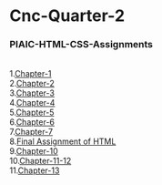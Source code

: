 # Cnc-Quarter-2

### PIAIC-HTML-CSS-Assignments
<br>
1.<a href="https://github.com/Har-coder/cnc-quarter-2/tree/main/Html-Css-Assignments/Chapter%201" target="_top">Chapter-1</a><br>
2.<a href="https://github.com/Har-coder/cnc-quarter-2/tree/main/Html-Css-Assignments/Chapter%202" target="_top">Chapter-2</a><br>
3.<a href="https://github.com/Har-coder/cnc-quarter-2/tree/main/Html-Css-Assignments/Chapter%2013" target="_top">Chapter-3</a><br>
4.<a href="https://github.com/Har-coder/cnc-quarter-2/tree/main/Html-Css-Assignments/Chapter%204" target="_top">Chapter-4</a><br>
5.<a href="https://github.com/Har-coder/cnc-quarter-2/tree/main/Html-Css-Assignments/Chapter%205" target="_top">Chapter-5</a><br>
6.<a href="https://github.com/Har-coder/cnc-quarter-2/tree/main/Html-Css-Assignments/Chapter%206" target="_top">Chapter-6</a><br>
7.<a href="https://github.com/Har-coder/cnc-quarter-2/tree/main/Html-Css-Assignments/Chapter%207" target="_top">Chapter-7</a><br>
8.<a href="" target="_top">Final Assignment of HTML</a><br>
9.<a href="https://github.com/Har-coder/cnc-quarter-2/tree/main/Html-Css-Assignments/Chapter%2010" target="_top">Chapter-10</a><br>
10.<a href="https://github.com/Har-coder/cnc-quarter-2/tree/main/Html-Css-Assignments/Chapter%2011-12" target="_top">Chapter-11-12</a><br>
11.<a href="https://github.com/Har-coder/cnc-quarter-2/tree/main/Html-Css-Assignments/Chapter%2013" target="_top">Chapter-13</a><br>
